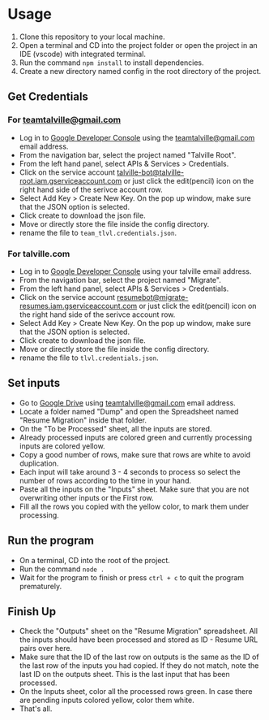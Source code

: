 # Usage
1. Clone this repository to your local machine. 
2. Open a terminal and CD into the project folder or open the project in an IDE (vscode) with integrated terminal.
3. Run the command `npm install` to install dependencies.
4. Create a new directory named config in the root directory of the project.
## Get Credentials
### For teamtalville@gmail.com
* Log in to [Google Developer Console](https://console.cloud.google.com/) using the teamtalville@gmail.com email address.
* From the navigation bar, select the project named "Talville Root".
* From the left hand panel, select APIs & Services > Credentials.
* Click on the service account talville-bot@talville-root.iam.gserviceaccount.com or just click the edit(pencil) icon on the right hand side of the serivce account row.
* Select Add Key > Create New Key. On the pop up window, make sure that the JSON option is selected.
* Click create to download the json file.
* Move or directly store the file inside the config directory.
* rename the file to `team_tlvl.credentials.json`.

### For talville.com
* Log in to [Google Developer Console](https://console.cloud.google.com/) using your talville email address.
* From the navigation bar, select the project named "Migrate".
* From the left hand panel, select APIs & Services > Credentials.
* Click on the service account resumebot@migrate-resumes.iam.gserviceaccount.com or just click the edit(pencil) icon on the right hand side of the serivce account row.
* Select Add Key > Create New Key. On the pop up window, make sure that the JSON option is selected.
* Click create to download the json file.
* Move or directly store the file inside the config directory.
* rename the file to `tlvl.credentials.json`.

## Set inputs
* Go to [Google Drive](drive.google.com) using teamtalville@gmail.com email address.
* Locate a folder named "Dump" and open the Spreadsheet named "Resume Migration" inside that folder.
* On the "To be Processed" sheet, all the inputs are stored.
* Already processed inputs are colored green and currently processing inputs are colored yellow.
* Copy a good number of rows, make sure that rows are white to avoid duplication.
* Each input will take around 3 - 4 seconds to process so select the number of rows according to the time in your hand.
* Paste all the inputs on the "Inputs" sheet. Make sure that you are not overwriting other inputs or the First row.
* Fill all the rows you copied with the yellow color, to mark them under processing.

## Run the program
* On a terminal, CD into the root of the project.
* Run the command `node .`
* Wait for the program to finish or press `ctrl + c` to quit the program prematurely.

## Finish Up
* Check the "Outputs" sheet on the "Resume Migration" spreadsheet. All the inputs should have been processed and stored as ID - Resume URL pairs over here.
* Make sure that the ID of the last row on outputs is the same as the ID of the last row of the inputs you had copied. If they do not match, note the last ID on the outputs sheet. This is the last input that has been processed.
* On the Inputs sheet, color all the processed rows green. In case there are pending inputs colored yellow, color them white.
* That's all.
